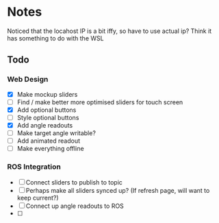 # Notes
Noticed that the locahost IP is a bit iffy, so have to use actual ip? Think it has something to do with the WSL

## Todo

### Web Design
- [X] Make mockup sliders
- [ ] Find / make better more optimised sliders for touch screen
- [X] Add optional buttons
- [ ] Style optional buttons
- [X] Add angle readouts
- [ ] Make target angle writable?
- [ ] Add animated readout
- [ ] Make everything offline

### ROS Integration
- [ ] Connect sliders to publish to topic
- [ ] Perhaps make all sliders synced up? (If refresh page, will want to keep current?)
- [ ] Connect up angle readouts to ROS
- [ ] 
